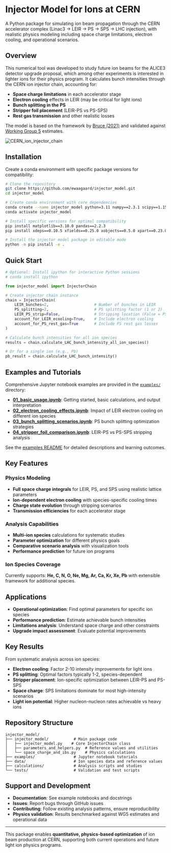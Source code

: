 # Injector Model for Ions at CERN

A Python package for simulating ion beam propagation through the CERN accelerator complex (Linac3 → LEIR → PS → SPS → LHC injection), with realistic physics modeling including space charge limitations, electron cooling, and operational scenarios.

## Overview

This numerical tool was developed to study future ion beams for the ALICE3 detector upgrade proposal, which among other experiments is interested in lighter ions for their physics program. It calculates bunch intensities through the CERN ion injector chain, accounting for:

- **Space charge limitations** in each accelerator stage
- **Electron cooling** effects in LEIR (may be critical for light ions)  
- **Bunch splitting in the PS**
- **Stripper foil placement** (LEIR-PS vs PS-SPS)
- **Rest gas transmission** and other realistic losses

The model is based on the framework by [Bruce (2021)](https://indico.cern.ch/event/1085343/contributions/4563386/attachments/2326159/3964426/2021.10.12--LIU_ions--Run4_light_ion_scenarios.pdf) and validated against [Working Group 5](https://cds.cern.ch/record/2650176) estimates.

![CERN_ion_injector_chain](https://github.com/ewaagaard/injector_model/assets/68541324/43abd382-aa74-4439-b864-bcf02f925fe5)

## Installation

Create a conda environment with specific package versions for compatibility:

```bash
# Clone the repository
git clone https://github.com/ewaagaard/injector_model.git
cd injector_model

# Create conda environment with core dependencies
conda create --name injector_model python=3.11 numpy==2.3.1 scipy==1.15.3
conda activate injector_model

# Install specific versions for optimal compatibility
pip install matplotlib==3.10.0 pandas==2.2.3
pip install xdeps==0.10.5 xfields==0.25.0 xobjects==0.5.0 xpart==0.23.0 xtrack==0.86.1

# Install the injector model package in editable mode
python -m pip install -e .
```

## Quick Start

```python
# Optional: Install ipython for interactive Python sessions
# conda install ipython

from injector_model import InjectorChain

# Create injector chain instance
chain = InjectorChain(
    LEIR_bunches=2,                    # Number of bunches in LEIR
    PS_splitting=2,                    # PS splitting factor (1 or 2)
    LEIR_PS_strip=False,               # Stripping location (False = PS-SPS)
    account_for_LEIR_ecooling=True,    # Include electron cooling
    account_for_PS_rest_gas=True       # Include PS rest gas losses
)

# Calculate bunch intensities for all ion species
results = chain.calculate_LHC_bunch_intensity_all_ion_species()

# Or for a single ion (e.g., Pb)
pb_result = chain.calculate_LHC_bunch_intensity()
```

## Examples and Tutorials

Comprehensive Jupyter notebook examples are provided in the [`examples/`](examples/) directory:

- **[01_basic_usage.ipynb](examples/01_basic_usage.ipynb)**: Getting started, basic calculations, and output interpretation
- **[02_electron_cooling_effects.ipynb](examples/02_electron_cooling_effects.ipynb)**: Impact of LEIR electron cooling on different ion species
- **[03_bunch_splitting_scenarios.ipynb](examples/03_bunch_splitting_scenarios.ipynb)**: PS bunch splitting optimization strategies
- **[04_stripper_foil_comparison.ipynb](examples/04_stripper_foil_comparison.ipynb)**: LEIR-PS vs PS-SPS stripping analysis

See the [examples README](examples/README.md) for detailed descriptions and learning outcomes.

## Key Features

### Physics Modeling
- **Full space charge integrals** for LEIR, PS, and SPS using realistic lattice parameters
- **Ion-dependent electron cooling** with species-specific cooling times
- **Charge state evolution** through stripping scenarios
- **Transmission efficiencies** for each accelerator stage

### Analysis Capabilities  
- **Multi-ion species** calculations for systematic studies
- **Parameter optimization** for different physics goals
- **Comparative scenario analysis** with visualization tools
- **Performance prediction** for future ion programs

### Ion Species Coverage
Currently supports: **He, C, N, O, Ne, Mg, Ar, Ca, Kr, Xe, Pb** with extensible framework for additional species.

## Applications

- **Operational optimization**: Find optimal parameters for specific ion species
- **Performance prediction**: Estimate achievable bunch intensities  
- **Limitations analysis**: Understand space charge and other constraints
- **Upgrade impact assessment**: Evaluate potential improvements

## Key Results

From systematic analysis across ion species:

- **Electron cooling**: Factor 2-10 intensity improvements for light ions
- **PS splitting**: Optimal factors typically 1-2, species-dependent
- **Stripper placement**: Ion-specific optimization between LEIR-PS and PS-SPS
- **Space charge**: SPS limitations dominate for most high-intensity scenarios
- **Light ion potential**: Higher nucleon-nucleon rates achievable vs heavy ions

## Repository Structure

```
injector_model/
├── injector_model/           # Main package code
│   ├── injector_model.py    # Core InjectorChain class
│   ├── parameters_and_helpers.py  # Reference values and utilities  
│   └── space_charge_and_ibs.py    # Physics calculations
├── examples/                 # Jupyter notebook tutorials
├── data/                     # Ion species data and reference values
├── calculations/             # Analysis scripts and studies
└── tests/                    # Validation and test scripts
```

## Support and Development

- **Documentation**: See example notebooks and docstrings
- **Issues**: Report bugs through GitHub issues  
- **Contributing**: Follow existing analysis patterns, ensure reproducibility
- **Physics validation**: Results benchmarked against WG5 estimates and operational data

---

This package enables **quantitative, physics-based optimization** of ion beam production at CERN, supporting both current operations and future light ion physics programs.
